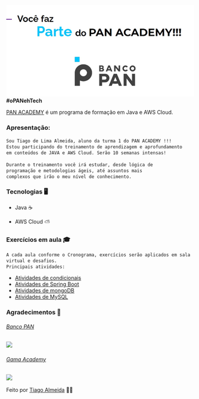 
![PanAcademy](https://github.com/tiagodalmeida87/BancoPan_Tiago/blob/main/src/image/parte_pan_academy.jpg)
**#oPANehTech**

[PAN ACADEMY](https://bancopan.corporate.gama.academy/) é um programa de formação em Java e AWS Cloud.

### Apresentação:
    Sou Tiago de Lima Almeida, aluno da turma 1 do PAN ACADEMY !!!
    Estou participando do treinamento de aprendizagem e aprofundamento
    em conteúdos de JAVA e AWS Cloud. Serão 10 semanas intensas!

    Durante o treinamento você irá estudar, desde lógica de
    programação e metodologias ágeis, até assuntos mais
    complexos que irão o meu nível de conhecimento.

### Tecnologias 🖥️
  - Java ☕

  - AWS Cloud ⛅

###  Exercícios em aula 🎓

    A cada aula conforme o Cronograma, exercícios serão aplicados em sala virtual e desafios.
    Principais atividades:

   - [Atividades de condicionais](https://github.com/tiagodalmeida87/BancoPan_Tiago/tree/main/Condicionais/src)
   - [Atividades de Spring Boot](https://github.com/tiagodalmeida87/Banco_Pan_Repository/tree/main/pananatomy)
   - [Atividades de mongoDB](https://github.com/tiagodalmeida87/Banco_Pan_Repository/tree/main/tarefa_mongodb)
   - [Atividades de MySQL](https://github.com/tiagodalmeida87/Banco_Pan_Repository/tree/main/MySQL%20Workbench)

### Agradecimentos 👏    

###### [Banco PAN](https://www.bancopan.com.br/)
![](https://user-images.githubusercontent.com/92064386/138007193-47cac947-928e-4909-a299-0ae99b35eed9.png)


###### [Gama Academy](https://www.gama.academy/)
![](https://user-images.githubusercontent.com/92064386/138007156-3ae6e393-a770-4bf7-85cb-9f9d390fb118.png)


Feito por [Tiago Almeida](https://github.com/tiagodalmeida87) 🧑‍💻